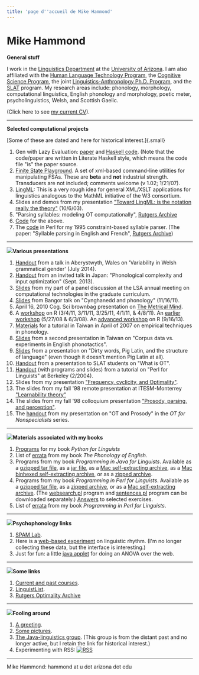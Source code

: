 ```yaml
---
title: 'page d''accueil de Mike Hammond'
---
```


Mike Hammond
============

**General stuff**

I work in the [Linguistics Department](http://linguistics.arizona.edu/) at the [University of Arizona](http://www.arizona.edu/). I am also affiliated with the [Human Language Technology Program](https://linguistics.arizona.edu/master-science-human-language-technology-hlt), the [Cognitive Science Program](https://cogsci.arizona.edu), the joint [Linguistics-Anthropology Ph.D. Program](https://linguistics.arizona.edu/content/joint-phd-anthropology-linguistics-also-known-anli-degree), and the [SLAT](http://slat.arizona.edu) program. My research areas include: phonology, morphology, computational linguistics, English phonology and morphology, poetic meter, psycholinguistics, Welsh, and Scottish Gaelic.

(Click here to see [my current CV](cv.pdf)).

------------------------------------------------------------------------

**Selected computational projects**

[Some of these are dated and here for historical interest.]{.small}

1.  Gen with Lazy Evaluation: [paper](lazy.pdf) and [Haskell
    code](lazy.lhs). (Note that the code/paper are written in Literate
    Haskell style, which means the code file \"is\" the paper source.
2.  [Finite State Playground](flbi1.02.tar.gz). A set of xml-based
    command-line utilities for manipulating FSAs. These are **beta** and
    **not** industrial strength. Transducers are not included; comments
    welcome (v 1.02; 1/21/07).
3.  [LingML](http://dingo.sbs.arizona.edu/~hammond/lingml/lingml.html):
    This is a very rough idea for general XML/XSLT applications for
    linguistics analogous to the MathML initiative of the W3 consortium.
4.  Slides and demos from my presentation [\"Toward LingML: is the
    notation really the
    theory\"](http://dingo.sbs.arizona.edu/~hammond/georgia/gindex.html)
    (10/6/03).
5.  \"Parsing syllables: modeling OT computationally\", [Rutgers
    Archive](http://roa.rutgers.edu/)
6.  [Code](http://www.u.arizona.edu/~hammond/mhlocweb) for the above.
7.  The [code](http://www.u.arizona.edu/~hammond/sylpars) in Perl for my
    1995 constraint-based syllable parser. (The paper: \"Syllable
    parsing in English and French\", [Rutgers
    Archive](http://roa.rutgers.edu/))

------------------------------------------------------------------------

![](ball.orange.gif)**Various presentations**

1.  [Handout](gho.pdf) from a talk in Aberystwyth, Wales on
    \'Variability in Welsh grammatical gender\' (July 2014).
2.  [Handout](sapporo.pdf) from an invited talk in Japan: \"Phonological
    complexity and input optimization\" (Sept. 2013).
3.  [Slides](talkLSA12.pdf) from my part of a panel discussion at the
    LSA annual meeting on computational technologies in the graduate
    curriculum.
4.  [Slides](bangor.pdf) from Bangor talk on \"Cynghanedd and
    phonology\" (11/16/11).
5.  April 16, 2010 Cog. Sci brownbag presentation on [The Metrical
    Mind](talk.pdf).
6.  A [workshop](http://dingo.sbs.arizona.edu/~hammond/Rwkshp11/) on R
    (3/4/11, 3/11/11, 3/25/11, 4/1/11, & 4/8/11). An [earlier
    workshop](http://dingo.sbs.arizona.edu/~hammond/Rwkshp/) (5/27/08 &
    6/3/08). An [advanced
    workshop](http://dingo.sbs.arizona.edu/~hammond/andy13/) on R
    (9/16/13).
7.  [Materials](taiwan/taiwan.html) for a tutorial in Taiwan in April of
    2007 on empirical techniques in phonology.
8.  [Slides](taiwan/taitalk.pdf) from a second presentation in Taiwan on
    \"Corpus data vs. experiments in English phonotactics\".
9.  [Slides](http://dingo.sbs.arizona.edu/~hammond/disting.pdf) from a
    presentation on \"Dirty words, Pig Latin, and the structure of
    language\" (even though it doesn\'t mention Pig Latin at all).
10. [Handout](http://dingo.sbs.arizona.edu/~hammond/otslat.pdf) from a
    presentation to SLAT students on \"What is OT\".
11. [Handout](http://dingo.sbs.arizona.edu/~hammond/berkeley.html) (with
    programs and slides) from a tutorial on \"Perl for Linguists\" at
    Berkeley (2/2004).
12. Slides from my presentation [\"Frequency, cyclicity, and
    Optimality\"](http://www.u.arizona.edu/~hammond/kslides.pdf).
13. The slides from my fall \'98 remote presentation at ITESM-Monterrey
    [\"Learnability
    theory\"](http://dingo.sbs.arizona.edu/~hammond/mhw3/mh/learn/index.htm)
14. The slides from my fall \'98 colloquium presentation [\"Prosody,
    parsing, and
    perception\"](http://dingo.sbs.arizona.edu/~hammond/mhw3/mh/colf98/index.htm).
15. The [handout](http://www.u.arizona.edu/~hammond/thursday.html) from
    my presentation on \"OT and Prosody\" in the *OT for Nonspecialists*
    series.

------------------------------------------------------------------------

![](ball.green.gif)**Materials associated with my books**

1.  [Programs](bookcode.zip) for my book *Python for Linguists*
2.  List of [errata](http://www.u.arizona.edu/~hammond/errata.htm) from
    my book *The Phonology of English*.
3.  Programs from my book *Programming in Java for Linguists*. Available
    as a [gzipped tar
    file](http://dingo.sbs.arizona.edu/~hammond/mhw3/mh/javaling/programs.tar.gz),
    as a [jar
    file](http://dingo.sbs.arizona.edu/~hammond/mhw3/mh/javaling/programs.jar),
    as a [Mac self-extracting
    archive](http://dingo.sbs.arizona.edu/~hammond/mhw3/mh/javaling/programs.sea),
    as a [Mac binhexed self-extracting
    archive](http://dingo.sbs.arizona.edu/~hammond/mhw3/mh/javaling/programs.sea.Hqx),
    or as a [zipped
    archive](http://dingo.sbs.arizona.edu/~hammond/mhw3/mh/javaling/Programs.zip).
4.  Programs from my book *Programming in Perl for Linguists*. Available
    as a [gzipped tar
    file](http://dingo.sbs.arizona.edu/~hammond/perlling/perlprog.tar.gz),
    as a [zipped
    archive](http://dingo.sbs.arizona.edu/~hammond/perlling/perlprogs.zip),
    or as a [Mac self-extracting
    archive](http://dingo.sbs.arizona.edu/~hammond/perlling/perlprogs.sit).
    (The
    [websearch.pl](http://dingo.sbs.arizona.edu/~hammond/perlling/websearch.txt)
    program and [sentences.pl](sentences.txt) program can be downloaded
    separately.) [Answers](perlex.zip) to selected exercises.
5.  List of [errata](http://www.u.arizona.edu/~hammond/perlerrata.html)
    from my book *Programming in Perl for Linguists*.

------------------------------------------------------------------------

![](ball.purple.gif)**Psychophonology links**

1.  [SPAM Lab](http://www.u.arizona.edu/~hammond/spamho.html).
2.  Here is a [web-based
    experiment](http://dingo.sbs.arizona.edu/linguistics/mhexp.html) on
    linguistic rhythm. (I\'m no longer collecting these data, but the
    interface is interesting.)
3.  Just for fun: a little [java
    applet](http://dingo.sbs.arizona.edu/~hammond/nwstats/anova.html)
    for doing an ANOVA over the web.

------------------------------------------------------------------------

![](ball.orange.gif)**Some links**

1.  [Current and past
    courses](http://www.u.arizona.edu/~hammond/courses.html).
2.  [LinguistList](http://www.linguistlist.org).
3.  [Rutgers Optimality Archive](http://roa.rutgers.edu)

------------------------------------------------------------------------

![](ball.green.gif)**Fooling around**

1.  [A greeting](http://www.u.arizona.edu/~hammond/greeting.au).
2.  [Some pictures](http://www.u.arizona.edu/~hammond/pictures.html).
3.  [The Java-linguistics
    group](http://www.u.arizona.edu/~hammond/javanotes.html). (This
    group is from the distant past and no longer active, but I retain
    the link for historical interest.)
4.  Experimenting with RSS: [![RSS](xml.gif)](mhrss.xml)

------------------------------------------------------------------------

Mike Hammond: hammond at u dot arizona dot edu
